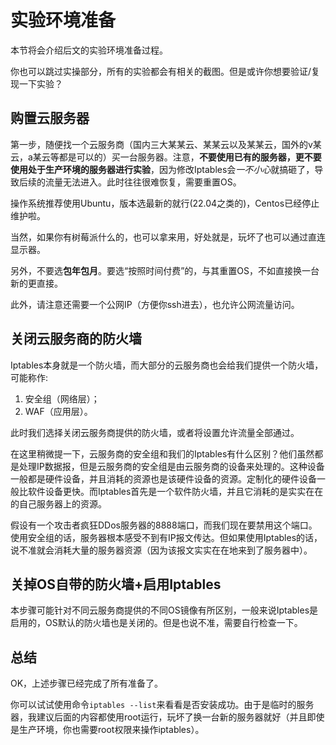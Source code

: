 # 实验环境准备

本节将会介绍后文的实验环境准备过程。

你也可以跳过实操部分，所有的实验都会有相关的截图。但是或许你想要验证/复现一下实验？

## 购置云服务器

第一步，随便找一个云服务商（国内三大某某云、某某云以及某某云，国外的v某云，a某云等都是可以的）买一台服务器。注意，**不要使用已有的服务器，更不要使用处于生产环境的服务器进行实验**，因为修改Iptables会*一不小心*就搞砸了，导致后续的流量无法进入。此时往往很难恢复，需要重置OS。

操作系统推荐使用Ubuntu，版本选最新的就行(22.04之类的)，Centos已经停止维护啦。

当然，如果你有树莓派什么的，也可以拿来用，好处就是，玩坏了也可以通过直连显示器。

另外，不要选**包年包月**。要选“按照时间付费”的，与其重置OS，不如直接换一台新的更直接。

此外，请注意还需要一个公网IP（方便你ssh进去），也允许公网流量访问。

## 关闭云服务商的防火墙

Iptables本身就是一个防火墙，而大部分的云服务商也会给我们提供一个防火墙，可能称作:
1. 安全组（网络层）；
2. WAF（应用层）。

此时我们选择关闭云服务商提供的防火墙，或者将设置允许流量全部通过。

在这里稍微提一下，云服务商的安全组和我们的Iptables有什么区别？他们虽然都是处理IP数据报，但是云服务商的安全组是由云服务商的设备来处理的。这种设备一般都是硬件设备，并且消耗的资源也是该硬件设备的资源。定制化的硬件设备一般比软件设备更快。而Iptables首先是一个软件防火墙，并且它消耗的是实实在在的自己服务器上的资源。

假设有一个攻击者疯狂DDos服务器的8888端口，而我们现在要禁用这个端口。使用安全组的话，服务器根本感受不到有IP报文传达。但如果使用Iptables的话，说不准就会消耗大量的服务器资源（因为该报文实实在在地来到了服务器中）。

## 关掉OS自带的防火墙+启用Iptables

本步骤可能针对不同云服务商提供的不同OS镜像有所区别，一般来说Iptables是启用的，OS默认的防火墙也是关闭的。但是也说不准，需要自行检查一下。


## 总结

OK，上述步骤已经完成了所有准备了。

你可以试试使用命令`iptables --list`来看看是否安装成功。由于是临时的服务器，我建议后面的内容都使用root运行，玩坏了换一台新的服务器就好（并且即使是生产环境，你也需要root权限来操作iptables）。
